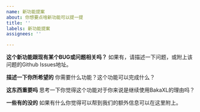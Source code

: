 ```yaml
---
name: 新功能提案
about: 你想要点啥新功能可以提一提
title: ''
labels: 新功能提案
assignees: ''

---
```


**这个新功能跟现有某个BUG或问题相关吗？**
如果有，请描述一下问题，或附上该问题的Github Issues地址。

**描述一下你所希望的**
你需要什么功能？这个功能可以完成什么？

**这东西重要吗**
思考一下你觉得这个功能对于你来说是继续使用BakaXL的理由吗？

**一些有的没的**
如果有什么你觉得可以帮到我们的额外信息可以在这里附上。
